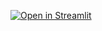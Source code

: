 [![Open in Streamlit](https://static.streamlit.io/badges/streamlit_badge_black_white.svg)](https://share.streamlit.io/brononymousengineer/davetime-stocktime/app.py)